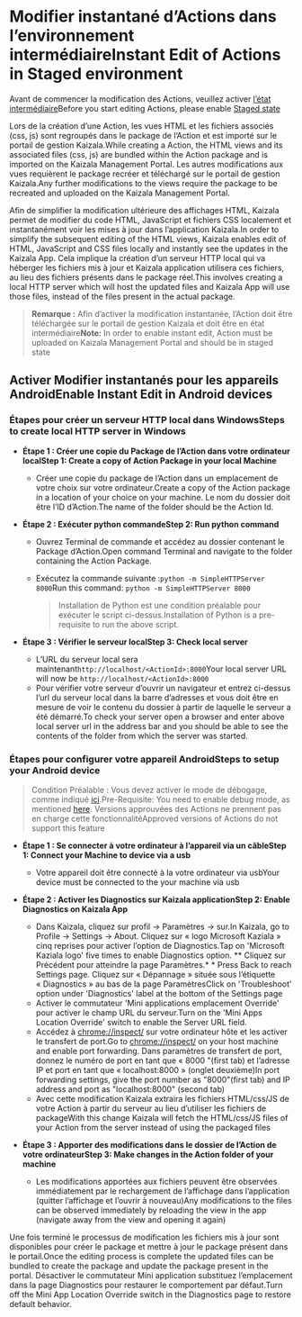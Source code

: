 # <a name="instant-edit-of-actions-in-staged-environment"></a><span data-ttu-id="0f57b-101">Modifier instantané d’Actions dans l’environnement intermédiaire</span><span class="sxs-lookup"><span data-stu-id="0f57b-101">Instant Edit of Actions in Staged environment</span></span>

<span data-ttu-id="0f57b-102">Avant de commencer la modification des Actions, veuillez activer [l’état intermédiaire](test.md)</span><span class="sxs-lookup"><span data-stu-id="0f57b-102">Before you start editing Actions, please enable [Staged state](test.md)</span></span>

<span data-ttu-id="0f57b-103">Lors de la création d’une Action, les vues HTML et les fichiers associés (css, js) sont regroupés dans le package de l’Action et est importé sur le portail de gestion Kaizala.</span><span class="sxs-lookup"><span data-stu-id="0f57b-103">While creating a Action, the HTML views and its associated files (css, js) are bundled within the Action package and is imported on the Kaizala Management Portal.</span></span> <span data-ttu-id="0f57b-104">Les autres modifications aux vues requièrent le package recréer et téléchargé sur le portail de gestion Kaizala.</span><span class="sxs-lookup"><span data-stu-id="0f57b-104">Any further modifications to the views require the package to be recreated and uploaded on the Kaizala Management Portal.</span></span>

<span data-ttu-id="0f57b-105">Afin de simplifier la modification ultérieure des affichages HTML, Kaizala permet de modifier du code HTML, JavaScript et fichiers CSS localement et instantanément voir les mises à jour dans l’application Kaizala.</span><span class="sxs-lookup"><span data-stu-id="0f57b-105">In order to simplify the subsequent editing of the HTML views, Kaizala enables edit of HTML, JavaScript and CSS files locally and instantly see the updates in the Kaizala App.</span></span> <span data-ttu-id="0f57b-106">Cela implique la création d’un serveur HTTP local qui va héberger les fichiers mis à jour et Kaizala application utilisera ces fichiers, au lieu des fichiers présents dans le package réel.</span><span class="sxs-lookup"><span data-stu-id="0f57b-106">This involves creating a local HTTP server which will host the updated files and Kaizala App will use those files, instead of the files present in the actual package.</span></span>

>  <span data-ttu-id="0f57b-107">**Remarque :** Afin d’activer la modification instantanée, l’Action doit être téléchargée sur le portail de gestion Kaizala et doit être en état intermédiaire</span><span class="sxs-lookup"><span data-stu-id="0f57b-107">**Note:** In order to enable instant edit, Action must be uploaded on Kaizala Management Portal and should be in staged state</span></span>

## <a name="enable-instant-edit-in-android-devices"></a><span data-ttu-id="0f57b-108">Activer Modifier instantanés pour les appareils Android</span><span class="sxs-lookup"><span data-stu-id="0f57b-108">Enable Instant Edit in Android devices</span></span>

### <a name="steps-to-create-local-http-server-in-windows"></a><span data-ttu-id="0f57b-109">Étapes pour créer un serveur HTTP local dans Windows</span><span class="sxs-lookup"><span data-stu-id="0f57b-109">Steps to create local HTTP server in Windows</span></span>

* <span data-ttu-id="0f57b-110">**Étape 1 : Créer une copie du Package de l’Action dans votre ordinateur local**</span><span class="sxs-lookup"><span data-stu-id="0f57b-110">**Step 1: Create a copy of Action Package in your local Machine**</span></span>

  * <span data-ttu-id="0f57b-111">Créer une copie du package de l’Action dans un emplacement de votre choix sur votre ordinateur.</span><span class="sxs-lookup"><span data-stu-id="0f57b-111">Create a copy of the Action package in a location of your choice on your machine.</span></span> <span data-ttu-id="0f57b-112">Le nom du dossier doit être l’ID d’Action.</span><span class="sxs-lookup"><span data-stu-id="0f57b-112">The name of the folder should be the Action Id.</span></span>
    
* <span data-ttu-id="0f57b-113">**Étape 2 : Exécuter python commande**</span><span class="sxs-lookup"><span data-stu-id="0f57b-113">**Step 2: Run python command**</span></span>

  *  <span data-ttu-id="0f57b-114">Ouvrez Terminal de commande et accédez au dossier contenant le Package d’Action.</span><span class="sxs-lookup"><span data-stu-id="0f57b-114">Open command Terminal and navigate to the folder containing the Action Package.</span></span>
  *  <span data-ttu-id="0f57b-115">Exécutez la commande suivante :`python -m SimpleHTTPServer 8000`</span><span class="sxs-lookup"><span data-stu-id="0f57b-115">Run this command: `python -m SimpleHTTPServer 8000`</span></span>
  
      > <span data-ttu-id="0f57b-116">Installation de Python est une condition préalable pour exécuter le script ci-dessus.</span><span class="sxs-lookup"><span data-stu-id="0f57b-116">Installation of Python is a pre-requisite to run the above script.</span></span>
  
* <span data-ttu-id="0f57b-117">**Étape 3 : Vérifier le serveur local**</span><span class="sxs-lookup"><span data-stu-id="0f57b-117">**Step 3: Check local server**</span></span>

  * <span data-ttu-id="0f57b-118">L’URL du serveur local sera maintenant`http://localhost/<ActionId>:8000`</span><span class="sxs-lookup"><span data-stu-id="0f57b-118">Your local server URL will now be `http://localhost/<ActionId>:8000`</span></span>
  * <span data-ttu-id="0f57b-119">Pour vérifier votre serveur d’ouvrir un navigateur et entrez ci-dessus l’url du serveur local dans la barre d’adresses et vous doit être en mesure de voir le contenu du dossier à partir de laquelle le serveur a été démarré.</span><span class="sxs-lookup"><span data-stu-id="0f57b-119">To check your server open a browser and enter above local server url in the address bar and you should be able to see the contents of the folder from which the server was started.</span></span>
  
### <a name="steps-to-setup-your-android-device"></a><span data-ttu-id="0f57b-120">Étapes pour configurer votre appareil Android</span><span class="sxs-lookup"><span data-stu-id="0f57b-120">Steps to setup your Android device</span></span>

> <span data-ttu-id="0f57b-121">Condition Préalable : Vous devez activer le mode de débogage, comme indiqué [ici](test.md).</span><span class="sxs-lookup"><span data-stu-id="0f57b-121">Pre-Requisite: You need to enable debug mode, as mentioned [here](test.md).</span></span> <span data-ttu-id="0f57b-122">Versions approuvées des Actions ne prennent pas en charge cette fonctionnalité</span><span class="sxs-lookup"><span data-stu-id="0f57b-122">Approved versions of Actions do not support this feature</span></span>

* <span data-ttu-id="0f57b-123">**Étape 1 : Se connecter à votre ordinateur à l’appareil via un câble**</span><span class="sxs-lookup"><span data-stu-id="0f57b-123">**Step 1: Connect your Machine to device via a usb**</span></span>

    * <span data-ttu-id="0f57b-124">Votre appareil doit être connecté à la votre ordinateur via usb</span><span class="sxs-lookup"><span data-stu-id="0f57b-124">Your device must be connected to the your machine via usb</span></span>
    
* <span data-ttu-id="0f57b-125">**Étape 2 : Activer les Diagnostics sur Kaizala application**</span><span class="sxs-lookup"><span data-stu-id="0f57b-125">**Step 2: Enable Diagnostics on Kaizala App**</span></span> 

    * <span data-ttu-id="0f57b-126">Dans Kaizala, cliquez sur profil -> Paramètres -> sur.</span><span class="sxs-lookup"><span data-stu-id="0f57b-126">In Kaizala, go to Profile -> Settings -> About.</span></span> <span data-ttu-id="0f57b-127">Cliquez sur « logo Microsoft Kaziala » cinq reprises pour activer l’option de Diagnostics.</span><span class="sxs-lookup"><span data-stu-id="0f57b-127">Tap on 'Microsoft Kaziala logo' five times to enable Diagnostics option.</span></span> <span data-ttu-id="0f57b-128">** Cliquez sur Précédent pour atteindre la page Paramètres.</span><span class="sxs-lookup"><span data-stu-id="0f57b-128">*        * Press Back to reach Settings page.</span></span> <span data-ttu-id="0f57b-129">Cliquez sur « Dépannage » située sous l’étiquette « Diagnostics » au bas de la page Paramètres</span><span class="sxs-lookup"><span data-stu-id="0f57b-129">Click on 'Troubleshoot' option under 'Diagnostics' label at the bottom of the Settings page</span></span>
    * <span data-ttu-id="0f57b-130">Activer le commutateur 'Mini applications emplacement Override' pour activer le champ URL du serveur.</span><span class="sxs-lookup"><span data-stu-id="0f57b-130">Turn on the 'Mini Apps Location Override' switch to enable the Server URL field.</span></span>
    * <span data-ttu-id="0f57b-131">Accédez à <chrome://inspect/> sur votre ordinateur hôte et les activer le transfert de port.</span><span class="sxs-lookup"><span data-stu-id="0f57b-131">Go to <chrome://inspect/> on your host machine and enable port forwarding.</span></span> <span data-ttu-id="0f57b-132">Dans paramètres de transfert de port, donnez le numéro de port en tant que « 8000 "(first tab) et l’adresse IP et port en tant que « localhost:8000 » (onglet deuxième)</span><span class="sxs-lookup"><span data-stu-id="0f57b-132">In port forwarding settings, give the port number as "8000"(first tab) and IP address and port as "localhost:8000" (second tab)</span></span>
    * <span data-ttu-id="0f57b-133">Avec cette modification Kaizala extraira les fichiers HTML/css/JS de votre Action à partir du serveur au lieu d’utiliser les fichiers de package</span><span class="sxs-lookup"><span data-stu-id="0f57b-133">With this change Kaizala will fetch the HTML/css/JS files of your Action from the server instead of using the packaged files</span></span>
    
* <span data-ttu-id="0f57b-134">**Étape 3 : Apporter des modifications dans le dossier de l’Action de votre ordinateur**</span><span class="sxs-lookup"><span data-stu-id="0f57b-134">**Step 3: Make changes in the Action folder of your machine**</span></span>

    * <span data-ttu-id="0f57b-135">Les modifications apportées aux fichiers peuvent être observées immédiatement par le rechargement de l’affichage dans l’application (quitter l’affichage et l’ouvrir à nouveau)</span><span class="sxs-lookup"><span data-stu-id="0f57b-135">Any modifications to the files can be observed immediately by reloading the view in the app (navigate away from the view and opening it again)</span></span>
    
<span data-ttu-id="0f57b-136">Une fois terminé le processus de modification les fichiers mis à jour sont disponibles pour créer le package et mettre à jour le package présent dans le portail.</span><span class="sxs-lookup"><span data-stu-id="0f57b-136">Once the editing process is complete the updated files can be bundled to create the package and update the package present in the portal.</span></span> <span data-ttu-id="0f57b-137">Désactiver le commutateur Mini application substituez l’emplacement dans la page Diagnostics pour restaurer le comportement par défaut.</span><span class="sxs-lookup"><span data-stu-id="0f57b-137">Turn off the Mini App Location Override switch in the Diagnostics page to restore default behavior.</span></span>

